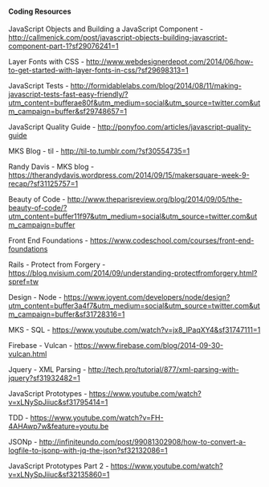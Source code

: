 #### Coding Resources

JavaScript Objects and Building a JavaScript Component - http://callmenick.com/post/javascript-objects-building-javascript-component-part-1?sf29076241=1

Layer Fonts with CSS - http://www.webdesignerdepot.com/2014/06/how-to-get-started-with-layer-fonts-in-css/?sf29698313=1

JavaScript Tests - http://formidablelabs.com/blog/2014/08/11/making-javascript-tests-fast-easy-friendly/?utm_content=bufferae80f&utm_medium=social&utm_source=twitter.com&utm_campaign=buffer&sf29748657=1

JavaScript Quality Guide - http://ponyfoo.com/articles/javascript-quality-guide

MKS Blog - til - http://til-to.tumblr.com/?sf30554735=1

Randy Davis - MKS blog - https://therandydavis.wordpress.com/2014/09/15/makersquare-week-9-recap/?sf31125757=1

Beauty of Code - http://www.theparisreview.org/blog/2014/09/05/the-beauty-of-code/?utm_content=buffer11f97&utm_medium=social&utm_source=twitter.com&utm_campaign=buffer

Front End Foundations - https://www.codeschool.com/courses/front-end-foundations

Rails - Protect from Forgery - https://blog.nvisium.com/2014/09/understanding-protectfromforgery.html?spref=tw

Design - Node - https://www.joyent.com/developers/node/design?utm_content=buffer3a4f7&utm_medium=social&utm_source=twitter.com&utm_campaign=buffer&sf31728316=1

MKS - SQL - https://www.youtube.com/watch?v=jx8_lPaqXY4&sf31747111=1

Firebase - Vulcan - https://www.firebase.com/blog/2014-09-30-vulcan.html

Jquery - XML Parsing - http://tech.pro/tutorial/877/xml-parsing-with-jquery?sf31932482=1

JavaScript Prototypes - https://www.youtube.com/watch?v=xLNySpJiiuc&sf31795414=1

TDD - https://www.youtube.com/watch?v=FH-4AHAwp7w&feature=youtu.be

JSONp - http://infiniteundo.com/post/99081302908/how-to-convert-a-logfile-to-jsonp-with-jq-the-json?sf32132086=1

JavaScript Prototypes Part 2 - https://www.youtube.com/watch?v=xLNySpJiiuc&sf32135860=1